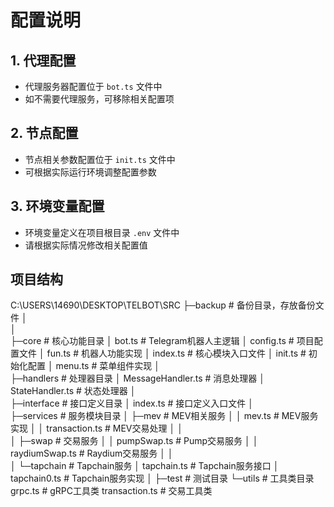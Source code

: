 # 配置说明

## 1. 代理配置
- 代理服务器配置位于 `bot.ts` 文件中
- 如不需要代理服务，可移除相关配置项

## 2. 节点配置
- 节点相关参数配置位于 `init.ts` 文件中
- 可根据实际运行环境调整配置参数

## 3. 环境变量配置
- 环境变量定义在项目根目录 `.env` 文件中
- 请根据实际情况修改相关配置值

## 项目结构
C:\USERS\14690\DESKTOP\TELBOT\SRC
├─backup                  # 备份目录，存放备份文件
│   
│      
├─core                   # 核心功能目录
│      bot.ts            # Telegram机器人主逻辑
│      config.ts         # 项目配置文件
│      fun.ts           # 机器人功能实现
│      index.ts         # 核心模块入口文件
│      init.ts         # 初始化配置
│      menu.ts         # 菜单组件实现
│      
├─handlers              # 处理器目录
│      MessageHandler.ts # 消息处理器
│      StateHandler.ts   # 状态处理器
│      
├─interface             # 接口定义目录
│      index.ts         # 接口定义入口文件
│      
├─services              # 服务模块目录
│  ├─mev                # MEV相关服务
│  │      mev.ts        # MEV服务实现
│  │      transaction.ts # MEV交易处理
│  │      
│  ├─swap               # 交易服务
│  │      pumpSwap.ts   # Pump交易服务
│  │      raydiumSwap.ts # Raydium交易服务
│  │      
│  └─tapchain           # Tapchain服务
│          tapchain.ts  # Tapchain服务接口
│          tapchain0.ts # Tapchain服务实现
│
├─test                  # 测试目录
└─utils                 # 工具类目录
        grpc.ts         # gRPC工具类
        transaction.ts  # 交易工具类